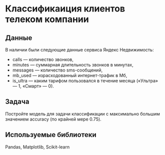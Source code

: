# Классификаиция клиентов телеком компании
## Данные
В наличии были следующие данные сервиса Яндекс Недвижимость:
* сalls — количество звонков,
* minutes — суммарная длительность звонков в минутах,
* messages — количество sms-сообщений,
* mb_used — израсходованный интернет-трафик в Мб,
* is_ultra — каким тарифом пользовался в течение месяца («Ультра» — 1, «Смарт» — 0).
## Задача
Постройте модель для задачи классификации с максимально большим значением accuracy (по крайней мере 0.75).

## Используемые библиотеки
Pandas, Matplotlib, Scikit-learn
